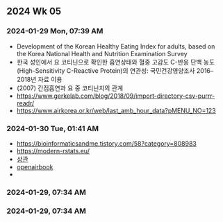 ## 2024 Wk 05
### 2024-01-29 Mon, 07:39 AM
- Development of the Korean Healthy Eating Index for adults, based on the Korea National Health and Nutrition Examination Survey
- 한국 성인에서 요 코티닌으로 확인한 흡연상태와 혈중 고감도 C-반응 단백 농도(High-Sensitivity C-Reactive Protein)의 연관성: 국민건강영양조사 2016–2018년 자료 이용
- (2007) 간접흡연과 요 중 코티닌치의 관계
- https://www.gerkelab.com/blog/2018/09/import-directory-csv-purrr-readr/
- https://www.airkorea.or.kr/web/last_amb_hour_data?pMENU_NO=123

### 2024-01-30 Tue, 01:41 AM
- https://bioinformaticsandme.tistory.com/58?category=808983
- https://modern-rstats.eu/
- [상관](https://bioinformaticsandme.tistory.com/59)
- [openairbook](https://bookdown.org/david_carslaw/openair/)
- 
### 2024-01-29, 07:34 AM

### 2024-01-29, 07:34 AM
